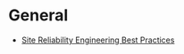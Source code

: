 # General

- [Site Reliability Engineering Best Practices](https://github.com/upgundecha/howtheysre)
